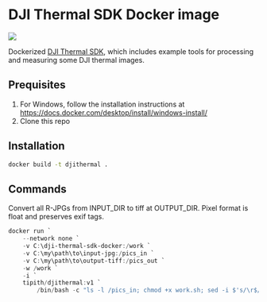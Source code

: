 # DJI Thermal SDK Docker image

![](https://img.shields.io/badge/version-v1.4-red.svg)

Dockerized [DJI Thermal SDK](https://www.dji.com/downloads/softwares/dji-thermal-sdk), which includes example tools for processing and measuring some DJI thermal images.

## Prequisites

1. For Windows, follow the installation instructions at https://docs.docker.com/desktop/install/windows-install/
2. Clone this repo

## Installation

```sh
docker build -t djithermal .                        
```

## Commands

Convert all R-JPGs from INPUT_DIR to tiff at OUTPUT_DIR. Pixel format is float and preserves exif tags.

```powershell
docker run `
    --network none `
    -v C:\dji-thermal-sdk-docker:/work `
    -v C:\my\path\to\input-jpg:/pics_in `
    -v C:\my\path\to\output-tiff:/pics_out `
    -w /work `
    -i `
    tipith/djithermal:v1 `
        /bin/bash -c "ls -l /pics_in; chmod +x work.sh; sed -i $'s/\r$//' ./work.sh; ./work.sh /pics_in /pics_out"
```